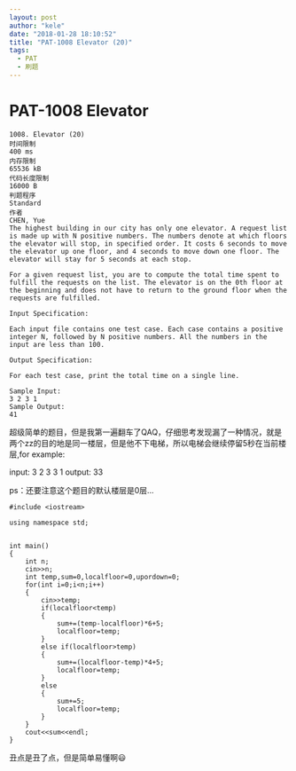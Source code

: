 ```yaml
---
layout: post
author: "kele"
date: "2018-01-28 18:10:52"
title: "PAT-1008 Elevator (20)"
tags: 
  - PAT
  - 刷题
---
```

# PAT-1008 	Elevator
    1008. Elevator (20)
    时间限制
    400 ms
    内存限制
    65536 kB
    代码长度限制
    16000 B
    判题程序
    Standard
    作者
    CHEN, Yue
    The highest building in our city has only one elevator. A request list is made up with N positive numbers. The numbers denote at which floors the elevator will stop, in specified order. It costs 6 seconds to move the elevator up one floor, and 4 seconds to move down one floor. The elevator will stay for 5 seconds at each stop.

    For a given request list, you are to compute the total time spent to fulfill the requests on the list. The elevator is on the 0th floor at the beginning and does not have to return to the ground floor when the requests are fulfilled.

    Input Specification:

    Each input file contains one test case. Each case contains a positive integer N, followed by N positive numbers. All the numbers in the input are less than 100.

    Output Specification:

    For each test case, print the total time on a single line.

    Sample Input:
    3 2 3 1
    Sample Output:
    41

超级简单的题目，但是我第一遍翻车了QAQ，仔细思考发现漏了一种情况，就是两个zz的目的地是同一楼层，但是他不下电梯，所以电梯会继续停留5秒在当前楼层,for example:  

input: 3 2 3 3 1
output: 33  

ps：还要注意这个题目的默认楼层是0层...

```
#include <iostream>

using namespace std;


int main()
{
    int n;
    cin>>n;
    int temp,sum=0,localfloor=0,upordown=0;
    for(int i=0;i<n;i++)
    {
        cin>>temp;
        if(localfloor<temp)
        {
            sum+=(temp-localfloor)*6+5;
            localfloor=temp;
        }
        else if(localfloor>temp)
        {
            sum+=(localfloor-temp)*4+5;
            localfloor=temp;
        }
        else
        {
            sum+=5;
            localfloor=temp;
        }
    }
    cout<<sum<<endl;
}
```
丑点是丑了点，但是简单易懂啊:smiley: